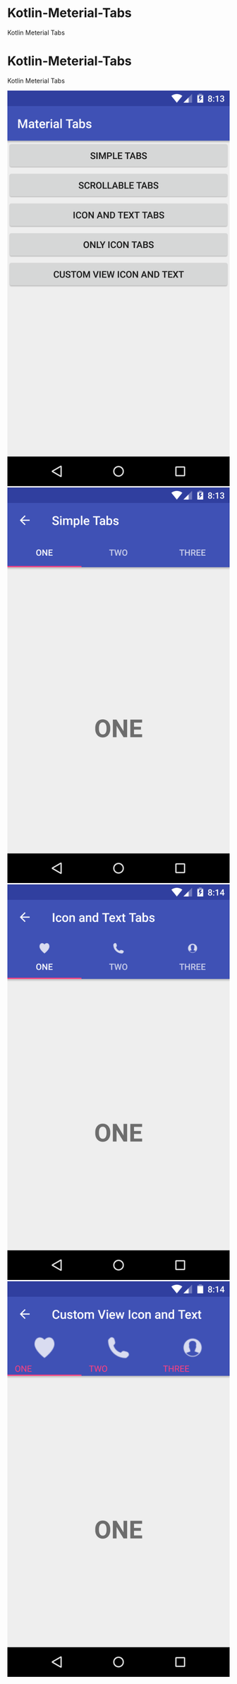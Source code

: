# Kotlin-Meterial-Tabs
Kotlin Meterial Tabs

# Kotlin-Meterial-Tabs
Kotlin Meterial Tabs

![ScreenShot](https://github.com/Rameshsam/Kotlin-Meterial-Tabs/blob/master/12.png)
![ScreenShot](https://github.com/Rameshsam/Kotlin-Meterial-Tabs/blob/master/13.png)
![ScreenShot](https://github.com/Rameshsam/Kotlin-Meterial-Tabs/blob/master/14.png)
![ScreenShot](https://github.com/Rameshsam/Kotlin-Meterial-Tabs/blob/master/15.png)

